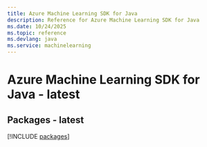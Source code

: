 ```yaml
---
title: Azure Machine Learning SDK for Java
description: Reference for Azure Machine Learning SDK for Java
ms.date: 10/24/2025
ms.topic: reference
ms.devlang: java
ms.service: machinelearning
---
```

# Azure Machine Learning SDK for Java - latest
## Packages - latest
[!INCLUDE [packages](machine-learning-index.md)]